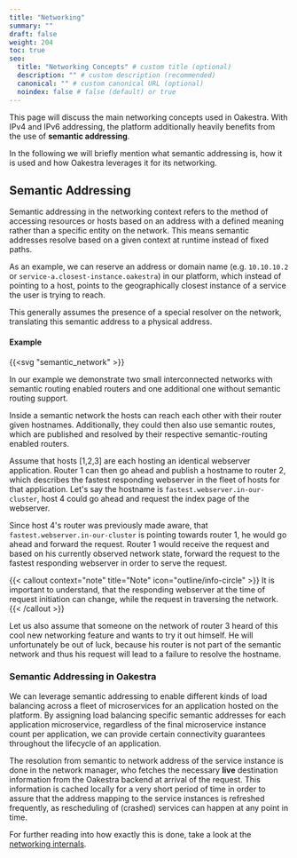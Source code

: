 ```yaml
---
title: "Networking"
summary: ""
draft: false
weight: 204
toc: true
seo:
  title: "Networking Concepts" # custom title (optional)
  description: "" # custom description (recommended)
  canonical: "" # custom canonical URL (optional)
  noindex: false # false (default) or true
---
```


This page will discuss the main networking concepts used in Oakestra.
With IPv4 and IPv6 addressing, the platform additionally heavily
benefits from the use of **semantic addressing**.

In the following we will briefly mention what semantic addressing is, how it is used and
how Oakestra leverages it for its networking.


## Semantic Addressing

Semantic addressing in the networking context refers to the method of accessing resources
or hosts based on an address with a defined meaning rather than a specific entity on the 
network. This means semantic addresses resolve based on a given context at runtime instead of
fixed paths.

As an example, we can reserve an address or domain name (e.g. `10.10.10.2` or `service-a.closest-instance.oakestra`)
in our platform, which instead of pointing to a host, points to the geographically closest instance of a
service the user is trying to reach.

This generally assumes the presence of a special resolver on the network,
translating this semantic address to a physical address.

#### Example

{{<svg "semantic_network" >}}

In our example we demonstrate two small interconnected networks with semantic routing enabled routers and one
additional one without semantic routing support. 

Inside a semantic network the hosts can reach each other with their router given hostnames. Additionally, they could
then also use semantic routes, which are published and resolved by their respective semantic-routing enabled routers.

Assume that hosts [1,2,3] are each hosting an identical webserver application. Router 1 can then go ahead and
publish a hostname to router 2, which describes the fastest responding webserver in the fleet of hosts for that
application. Let's say the hostname is `fastest.webserver.in-our-cluster`, host 4 could go ahead and request the
index page of the webserver.

Since host 4's router was previously made aware, that `fastest.webserver.in-our-cluster` is pointing towards router 1, 
he would go ahead and forward the request. Router 1 would receive the request and based on his currently observed 
network state, forward the request to the fastest responding webserver in order to serve the request.

{{< callout context="note" title="Note" icon="outline/info-circle" >}}
It is important to understand, that the responding webserver at the time of request initiation can change, while the
request in traversing the network.
{{< /callout >}}

Let us also assume that someone on the network of router 3 heard of this cool new networking feature and wants to try it
out himself. He will unfortunately be out of luck, because his router is not part of the semantic network and thus his 
request will lead to a failure to resolve the hostname.

### Semantic Addressing in Oakestra

We can leverage semantic addressing to enable different kinds of load balancing across a fleet of
microservices for an application hosted on the platform.
By assigning load balancing specific semantic addresses for each application microservice, 
regardless of the final microservice instance count per application, we can provide certain
connectivity guarantees throughout the lifecycle of an application.

The resolution from semantic to network address of the service instance is done in the network manager,
who fetches the necessary **live** destination information from the Oakestra backend at arrival of the request.
This information is cached locally for a very short period of time in order to assure that the address mapping
to the service instances is refreshed frequently, as rescheduling of (crashed) services can happen at any point in time.

For further reading into how exactly this is done, take a look at the 
[networking internals](/docs/manuals/networking-internals/load-balancing/).
